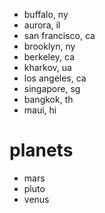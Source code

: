 - buffalo, ny
- aurora, il
- san francisco, ca
- brooklyn, ny
- berkeley, ca
- kharkov, ua
- los angeles, ca
- singapore, sg
- bangkok, th
- maui, hi

planets
=======

- mars
- pluto
- venus
